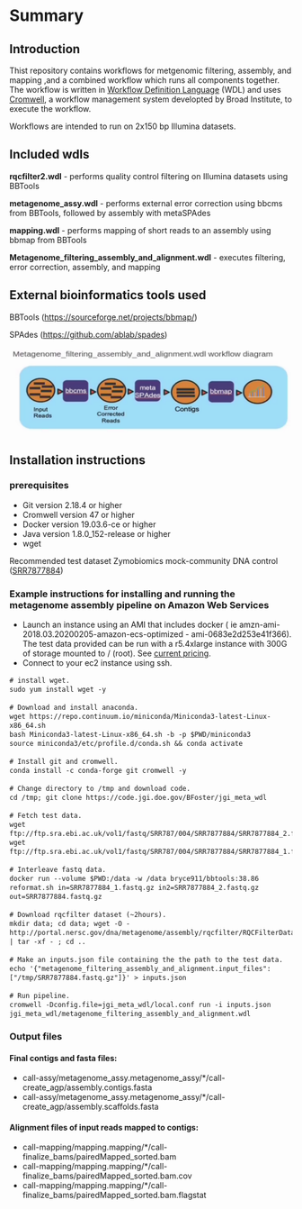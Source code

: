 # Summary

## Introduction

Thist repository contains workflows for metgenomic filtering, assembly, and mapping ,and a
combined workflow which runs all components together.  The workflow is written in [Workflow Definition Language](https://openwdl.org) (WDL) and uses [Cromwell](https://cromwell.readthedocs.io/en/stable/), a workflow management system developted by Broad Institute, to execute the workflow.  

Workflows are intended to run on 2x150 bp Illumina datasets.

## Included wdls
**rqcfilter2.wdl** - performs quality control filtering on Illumina datasets using BBTools

**metagenome_assy.wdl** - performs external error correction using bbcms from BBTools, followed by assembly with metaSPAdes

**mapping.wdl** - performs mapping of short reads to an assembly  using bbmap from BBTools

**Metagenome_filtering_assembly_and_alignment.wdl** - executes filtering, error correction, assembly, and mapping

## External bioinformatics tools used
BBTools (https://sourceforge.net/projects/bbmap/)

SPAdes (https://github.com/ablab/spades)

![alt text](images/flow.png "Title")

## Installation instructions
### prerequisites
- Git version 2.18.4 or higher
- Cromwell version 47 or higher
- Docker version 19.03.6-ce or higher
- Java version 1.8.0_152-release or higher
- wget

Recommended test dataset
Zymobiomics mock-community DNA control ([SRR7877884](https://www.ebi.ac.uk/ena/browser/view/SRR7877884))

### Example instructions for installing and running the metagenome assembly pipeline on Amazon Web Services

- Launch an instance using an AMI that includes docker ( ie amzn-ami-2018.03.20200205-amazon-ecs-optimized - ami-0683e2d253e41f366). The test data provided can be run with a r5.4xlarge instance with 300G of storage mounted to / (root). See [current pricing](https://aws.amazon.com/ec2/pricing/on-demand/).
- Connect to your ec2 instance using ssh.


```
# install wget.
sudo yum install wget -y

# Download and install anaconda.
wget https://repo.continuum.io/miniconda/Miniconda3-latest-Linux-x86_64.sh
bash Miniconda3-latest-Linux-x86_64.sh -b -p $PWD/miniconda3
source miniconda3/etc/profile.d/conda.sh && conda activate

# Install git and cromwell.
conda install -c conda-forge git cromwell -y

# Change directory to /tmp and download code.
cd /tmp; git clone https://code.jgi.doe.gov/BFoster/jgi_meta_wdl

# Fetch test data.
wget ftp://ftp.sra.ebi.ac.uk/vol1/fastq/SRR787/004/SRR7877884/SRR7877884_2.fastq.gz
wget ftp://ftp.sra.ebi.ac.uk/vol1/fastq/SRR787/004/SRR7877884/SRR7877884_1.fastq.gz

# Interleave fastq data.
docker run --volume $PWD:/data -w /data bryce911/bbtools:38.86 reformat.sh in=SRR7877884_1.fastq.gz in2=SRR7877884_2.fastq.gz out=SRR7877884.fastq.gz

# Download rqcfilter dataset (~2hours).
mkdir data; cd data; wget -O - http://portal.nersc.gov/dna/metagenome/assembly/rqcfilter/RQCFilterData.tar | tar -xf - ; cd ..

# Make an inputs.json file containing the the path to the test data.
echo '{"metagenome_filtering_assembly_and_alignment.input_files": ["/tmp/SRR7877884.fastq.gz"]}' > inputs.json

# Run pipeline.
cromwell -Dconfig.file=jgi_meta_wdl/local.conf run -i inputs.json jgi_meta_wdl/metagenome_filtering_assembly_and_alignment.wdl
```

### Output files

#### Final contigs and fasta files:
- call-assy/metagenome_assy.metagenome_assy/*/call-create_agp/assembly.contigs.fasta
- call-assy/metagenome_assy.metagenome_assy/*/call-create_agp/assembly.scaffolds.fasta

#### Alignment files of input reads mapped to contigs:
- call-mapping/mapping.mapping/*/call-finalize_bams/pairedMapped_sorted.bam
- call-mapping/mapping.mapping/*/call-finalize_bams/pairedMapped_sorted.bam.cov
- call-mapping/mapping.mapping/*/call-finalize_bams/pairedMapped_sorted.bam.flagstat

